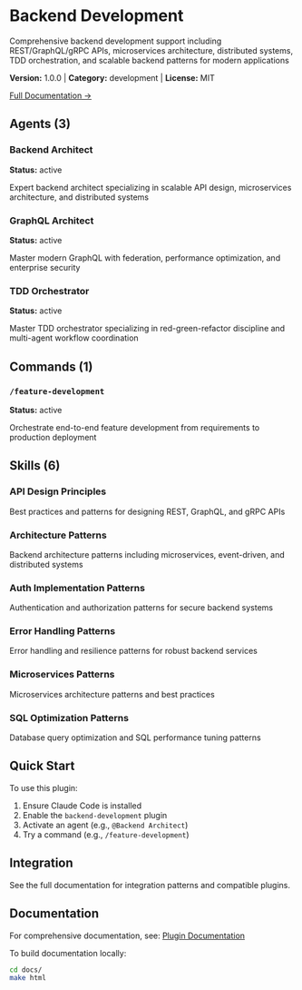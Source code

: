 # Backend Development

Comprehensive backend development support including REST/GraphQL/gRPC APIs, microservices architecture, distributed systems, TDD orchestration, and scalable backend patterns for modern applications

**Version:** 1.0.0 | **Category:** development | **License:** MIT

[Full Documentation →](https://myclaude.readthedocs.io/en/latest/plugins/backend-development.html)

## Agents (3)

### Backend Architect

**Status:** active

Expert backend architect specializing in scalable API design, microservices architecture, and distributed systems

### GraphQL Architect

**Status:** active

Master modern GraphQL with federation, performance optimization, and enterprise security

### TDD Orchestrator

**Status:** active

Master TDD orchestrator specializing in red-green-refactor discipline and multi-agent workflow coordination

## Commands (1)

### `/feature-development`

**Status:** active

Orchestrate end-to-end feature development from requirements to production deployment

## Skills (6)

### API Design Principles

Best practices and patterns for designing REST, GraphQL, and gRPC APIs

### Architecture Patterns

Backend architecture patterns including microservices, event-driven, and distributed systems

### Auth Implementation Patterns

Authentication and authorization patterns for secure backend systems

### Error Handling Patterns

Error handling and resilience patterns for robust backend services

### Microservices Patterns

Microservices architecture patterns and best practices

### SQL Optimization Patterns

Database query optimization and SQL performance tuning patterns

## Quick Start

To use this plugin:

1. Ensure Claude Code is installed
2. Enable the `backend-development` plugin
3. Activate an agent (e.g., `@Backend Architect`)
4. Try a command (e.g., `/feature-development`)

## Integration

See the full documentation for integration patterns and compatible plugins.

## Documentation

For comprehensive documentation, see: [Plugin Documentation](https://myclaude.readthedocs.io/en/latest/plugins/backend-development.html)

To build documentation locally:

```bash
cd docs/
make html
```
